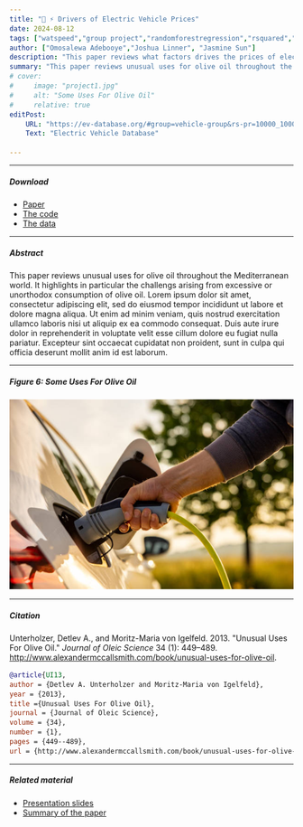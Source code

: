 ```yaml
---
title: "🚙 ⚡ Drivers of Electric Vehicle Prices" 
date: 2024-08-12
tags: ["watspeed","group project","randomforestregression","rsquared","python"]
author: ["Omosalewa Adebooye","Joshua Linner", "Jasmine Sun"]
description: "This paper reviews what factors drives the prices of electric vehicles." 
summary: "This paper reviews unusual uses for olive oil throughout the Mediterranean world. It highlights in particular the challengs arising from excessive or unorthodox consumption of olive oil." 
# cover:
#     image: "project1.jpg"
#     alt: "Some Uses For Olive Oil"
#     relative: true
editPost:
    URL: "https://ev-database.org/#group=vehicle-group&rs-pr=10000_100000&rs-er=0_1000&rs-ld=0_1000&rs-ac=2_23&rs-dcfc=0_300&rs-ub=10_200&rs-tw=0_2500&rs-ef=100_350&rs-sa=-1_5&rs-w=1000_3500&rs-c=0_5000&rs-y=2010_2030&s=1&p=0-10"
    Text: "Electric Vehicle Database"

---
```


---

##### Download

+ [Paper](project1.pdf)
+ [The code](https://colab.research.google.com/drive/1joixQMC4463fvbtEPbxwxKaZe-lif9U7?usp=sharing)
+ [The data](https://ev-database.org/#sort:path~type~order=.rank~number~desc%7Crs-price:prev~next=10000~100000%7Crs-range:prev~next=0~1000%7Crs-fastcharge:prev~next=0~1500%7Crs-acceleration:prev~next=2~23%7Crs-topspeed:prev~next=110~350%7Crs-battery:prev~next=10~200%7Crs-towweight:prev~next=0~2500%7Crs-eff:prev~next=100~350%7Crs-safety:prev~next=-1~5%7Cpaging:currentPage=0%7Cpaging:number=10)

---

##### Abstract

This paper reviews unusual uses for olive oil throughout the Mediterranean world. It highlights in particular the challengs arising from excessive or unorthodox consumption of olive oil. Lorem ipsum dolor sit amet, consectetur adipiscing elit, sed do eiusmod tempor incididunt ut labore et dolore magna aliqua. Ut enim ad minim veniam, quis nostrud exercitation ullamco laboris nisi ut aliquip ex ea commodo consequat. Duis aute irure dolor in reprehenderit in voluptate velit esse cillum dolore eu fugiat nulla pariatur. Excepteur sint occaecat cupidatat non proident, sunt in culpa qui officia deserunt mollit anim id est laborum.

---

##### Figure 6: Some Uses For Olive Oil

![](project1.jpg)

---

##### Citation

Unterholzer, Detlev A., and  Moritz-Maria von Igelfeld. 2013. "Unusual Uses For Olive Oil." *Journal of Oleic Science* 34 (1): 449–489. http://www.alexandermccallsmith.com/book/unusual-uses-for-olive-oil.

```BibTeX
@article{UI13,
author = {Detlev A. Unterholzer and Moritz-Maria von Igelfeld},
year = {2013},
title ={Unusual Uses For Olive Oil},
journal = {Journal of Oleic Science},
volume = {34},
number = {1},
pages = {449--489},
url = {http://www.alexandermccallsmith.com/book/unusual-uses-for-olive-oil}}
```

---

##### Related material

+ [Presentation slides](presentation1.pdf)
+ [Summary of the paper](https://www.penguinrandomhouse.com/books/110403/unusual-uses-for-olive-oil-by-alexander-mccall-smith/)
